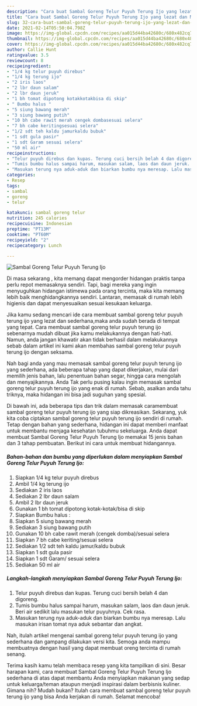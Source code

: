 ```yaml
---
description: "Cara buat Sambal Goreng Telur Puyuh Terung Ijo yang lezat dan Mudah Dibuat"
title: "Cara buat Sambal Goreng Telur Puyuh Terung Ijo yang lezat dan Mudah Dibuat"
slug: 32-cara-buat-sambal-goreng-telur-puyuh-terung-ijo-yang-lezat-dan-mudah-dibuat
date: 2021-02-14T05:50:04.798Z
image: https://img-global.cpcdn.com/recipes/aa015d44ba42680c/680x482cq70/sambal-goreng-telur-puyuh-terung-ijo-foto-resep-utama.jpg
thumbnail: https://img-global.cpcdn.com/recipes/aa015d44ba42680c/680x482cq70/sambal-goreng-telur-puyuh-terung-ijo-foto-resep-utama.jpg
cover: https://img-global.cpcdn.com/recipes/aa015d44ba42680c/680x482cq70/sambal-goreng-telur-puyuh-terung-ijo-foto-resep-utama.jpg
author: Callie Hunt
ratingvalue: 3.5
reviewcount: 8
recipeingredient:
- "1/4 kg telur puyuh direbus"
- "1/4 kg terung ijo"
- "2 iris laos"
- "2 lbr daun salam"
- "2 lbr daun jeruk"
- "1 bh tomat dipotong kotakkotakbisa di skip"
- " Bumbu halus "
- "5 siung bawang merah"
- "3 siung bawang putih"
- "10 bh cabe rawit merah cengek dombasesuai selera"
- "7 bh cabe keritingsesuai selera"
- "1/2 sdt teh kaldu jamurkaldu bubuk"
- "1 sdt gula pasir"
- "1 sdt Garam sesuai selera"
- "50 ml air"
recipeinstructions:
- "Telur puyuh direbus dan kupas. Terung cuci bersih belah 4 dan digoreng."
- "Tumis bumbu halus sampai harum, masukan salam, laos dan daun jeruk. Beri air sedikit lalu masukan telur puyuhnya. Cek rasa."
- "Masukan terung nya aduk-aduk dan biarkan bumbu nya meresap. Lalu masukan irisan tomat nya aduk sebantar dan angkat."
categories:
- Resep
tags:
- sambal
- goreng
- telur

katakunci: sambal goreng telur 
nutrition: 245 calories
recipecuisine: Indonesian
preptime: "PT13M"
cooktime: "PT60M"
recipeyield: "2"
recipecategory: Lunch

---
```



![Sambal Goreng Telur Puyuh Terung Ijo](https://img-global.cpcdn.com/recipes/aa015d44ba42680c/680x482cq70/sambal-goreng-telur-puyuh-terung-ijo-foto-resep-utama.jpg)

Di masa  sekarang , kita memang dapat mengorder hidangan praktis tanpa perlu repot memasaknya sendiri. Tapi, bagi mereka yang ingin menyuguhkan hidangan istimewa pada orang tercinta, maka kita memang lebih baik menghidangkannya sendiri. Lantaran, memasak di rumah lebih higienis dan dapat menyesuaikan sesuai kesukaan keluarga.

Jika kamu sedang mencari ide cara membuat sambal goreng telur puyuh terung ijo yang lezat dan sederhana,maka anda sudah berada di tempat yang tepat. Cara membuat sambal goreng telur puyuh terung ijo  sebenarnya mudah dibuat jika kamu melakukannya dengan hati-hati. Namun, anda jangan khawatir akan tidak berhasil dalam melakukannya 
sebab dalam artikel ini kami akan membahas sambal goreng telur puyuh terung ijo dengan seksama.  



Nah bagi anda yang mau memasak sambal goreng telur puyuh terung ijo yang sederhana, ada beberapa tahap yang dapat dikerjakan, mulai dari memilih jenis bahan, lalu penentuan bahan segar, hingga cara mengolah dan menyajikannya. Anda Tak perlu pusing kalau ingin memasak sambal goreng telur puyuh terung ijo yang enak di rumah. Sebab, asalkan anda  tahu triknya, maka hidangan ini bisa jadi suguhan yang spesial.

Di bawah ini, ada beberapa tips dan trik dalam memasak caramembuat sambal goreng telur puyuh terung ijo yang siap dikreasikan. Sekarang, yuk kita coba ciptakan sambal goreng telur puyuh terung ijo sendiri di rumah. Tetap dengan bahan yang sederhana, hidangan ini dapat memberi manfaat untuk membantu menjaga kesehatan tubuhmu sekeluarga. Anda dapat membuat Sambal Goreng Telur Puyuh Terung Ijo memakai 15 jenis bahan dan 3 tahap pembuatan. Berikut ini cara untuk membuat hidangannya.

<!--inarticleads1-->

##### Bahan-bahan dan bumbu yang diperlukan dalam menyiapkan Sambal Goreng Telur Puyuh Terung Ijo:

1. Siapkan 1/4 kg telur puyuh direbus
1. Ambil 1/4 kg terung ijo
1. Sediakan 2 iris laos
1. Sediakan 2 lbr daun salam
1. Ambil 2 lbr daun jeruk
1. Gunakan 1 bh tomat dipotong kotak-kotak/bisa di skip
1. Siapkan  Bumbu halus :
1. Siapkan 5 siung bawang merah
1. Sediakan 3 siung bawang putih
1. Gunakan 10 bh cabe rawit merah (cengek domba)/sesuai selera
1. Siapkan 7 bh cabe keriting/sesuai selera
1. Sediakan 1/2 sdt teh kaldu jamur/kaldu bubuk
1. Siapkan 1 sdt gula pasir
1. Siapkan 1 sdt Garam/ sesuai selera
1. Sediakan 50 ml air




<!--inarticleads2-->

##### Langkah-langkah menyiapkan Sambal Goreng Telur Puyuh Terung Ijo:

1. Telur puyuh direbus dan kupas. Terung cuci bersih belah 4 dan digoreng.
1. Tumis bumbu halus sampai harum, masukan salam, laos dan daun jeruk. Beri air sedikit lalu masukan telur puyuhnya. Cek rasa.
1. Masukan terung nya aduk-aduk dan biarkan bumbu nya meresap. Lalu masukan irisan tomat nya aduk sebantar dan angkat.




Nah, itulah artikel mengenai  sambal goreng telur puyuh terung ijo  yang sederhana dan gampang dilakukan versi kita. Semoga anda mampu membuatnya dengan hasil yang dapat membuat oreng tercinta di rumah senang. 

Terima kasih kamu telah membaca resep yang kita tampilkan di sini. Besar harapan kami, cara membuat  Sambal Goreng Telur Puyuh Terung Ijo sederhana di atas dapat membantu Anda menyiapkan makanan yang sedap untuk keluarga/teman ataupun menjadi inspirasi dalam berbisnis kuliner. Gimana nih? Mudah bukan? Itulah cara membuat sambal goreng telur puyuh terung ijo yang bisa Anda kerjakan di rumah. Selamat mencoba!


